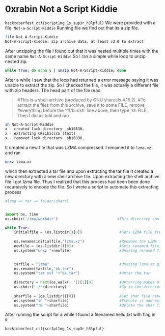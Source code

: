 # 0xrabin Not a Script Kiddie 

```hacktoberfest_ctf{scr1pt1ng_1s_sup3r_h3lpful}```
We were provided with a file. `Not-a-Script-Kiddie` 
Running file we find out that its a zip file.
```sh
file Not-A-Script-Kiddie 
Not-A-Script-Kiddie: Zip archive data, at least v2.0 to extract
```
After unzipping the file I found out that it was nested multiple times with the same name `Not-A-Script-Kiddie`
So I ran a simple while loop to unzip nested zip.
```sh
while true; do echo y | unzip Not-A-Script-Kiddie; done
```
After a while I saw that the loop had returned a error message saying it was unable to extract the zip. So I checked the file, it was actually a different file with zip headers.
The head part of the file read:
>#This is a shell archive (produced by GNU sharutils 4.15.2).
>#To extract the files from this archive, save it to some FILE, remove
>#everything before the '#!/bin/sh' line above, then type 'sh FILE'.
Then I did as told and ran
```sh
sh Not-A-Script-Kiddie
x - created lock directory _sh16830.
x - extracting CKsibzcccS (text)
x - removed lock directory _sh16830.
```
It created a new file that was  LZMA compressed.
I renamed it to `lzma.xz` and ran
```sh
unxz lzma.xz
```
which then extracted a tar file and upon extracting the tar file
It created a new directory with a new shell archive file.
Upon extracting the shell archive file I got lzma file.
Thus I realized that this process had been been done recursively to encode the file.
So I wrote a script to automate this extracting process
```py
#lzma => tar => folder/sharcl


import os, time
os.chdir('/tmp/workdir')                           #This directory contains lzma file

while True:
	initialfile = (os.listdir()[0])   				#Gets LZMA file from /tmp/workdir
   
	os.rename(initialfile,"lzma.xz")  				#Renames the LZMA file to lzma.xz
	newfile = (os.listdir()[0])						#Gets renamed file,             
	os.system("unxz "+newfile)						#Unxzing renamed file
	

	tarfile = "lzma"								#Unxzing lzma.xz gives lzma(which is a tar file)
	os.rename(tarfile,"ok.tar")
	os.system("tar xvf "+"ok.tar")					#Untar the tar	
	
	directory = next(os.walk('.'))[1][0]			#Untarring makes a directory with shar file
	os.chdir('./'+directory)						#Go to the directory
	
	sharfile = (os.listdir()[0])					#Get shar file name
	os.system("sh "+sharfile)						#Execute it and extract lzma
	os.system("rm "+sharfile)						#Delete the shar file
```
After running the script for a while I found a filenamed hello.txt with flag in it.

```hacktoberfest_ctf{scr1pt1ng_1s_sup3r_h3lpful}```
